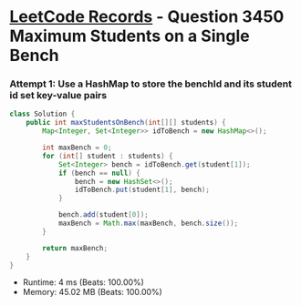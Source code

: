 # [LeetCode Records](../../README.md) - Question 3450 Maximum Students on a Single Bench

### Attempt 1: Use a HashMap to store the benchId and its student id set key-value pairs
```java
class Solution {
    public int maxStudentsOnBench(int[][] students) {
        Map<Integer, Set<Integer>> idToBench = new HashMap<>();

        int maxBench = 0;
        for (int[] student : students) {
            Set<Integer> bench = idToBench.get(student[1]);
            if (bench == null) {
                bench = new HashSet<>();
                idToBench.put(student[1], bench);
            }

            bench.add(student[0]);
            maxBench = Math.max(maxBench, bench.size());
        }

        return maxBench;
    }
}
```
- Runtime: 4 ms (Beats: 100.00%)
- Memory: 45.02 MB (Beats: 100.00%)

<br>
